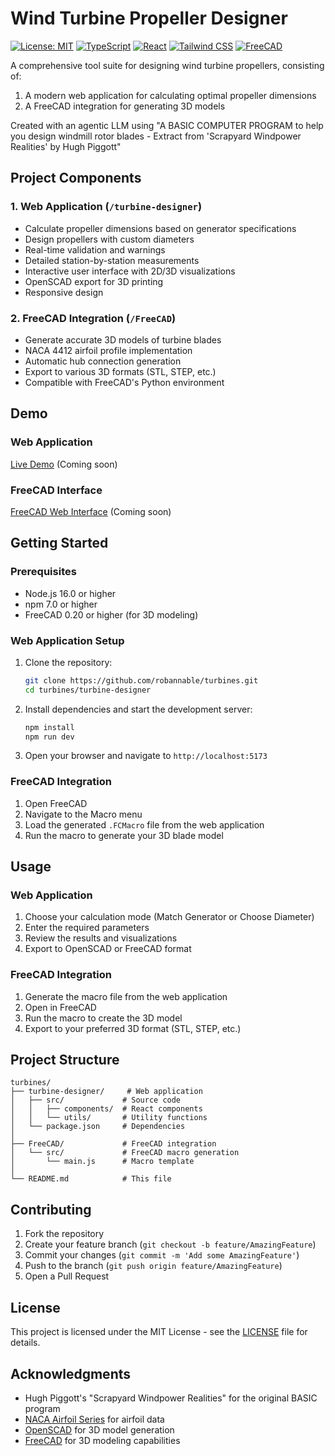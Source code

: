 # Wind Turbine Propeller Designer

[![License: MIT](https://img.shields.io/badge/License-MIT-blue.svg)](https://opensource.org/licenses/MIT)
[![TypeScript](https://img.shields.io/badge/TypeScript-5.2-blue)](https://www.typescriptlang.org/)
[![React](https://img.shields.io/badge/React-18.2-blue)](https://reactjs.org/)
[![Tailwind CSS](https://img.shields.io/badge/Tailwind-3.4-blue)](https://tailwindcss.com/)
[![FreeCAD](https://img.shields.io/badge/FreeCAD-0.20-orange)](https://www.freecadweb.org/)

A comprehensive tool suite for designing wind turbine propellers, consisting of:
1. A modern web application for calculating optimal propeller dimensions
2. A FreeCAD integration for generating 3D models

Created with an agentic LLM using "A BASIC COMPUTER PROGRAM to help you design windmill rotor blades - Extract from 'Scrapyard Windpower Realities' by Hugh Piggott"

## Project Components

### 1. Web Application (`/turbine-designer`)
- Calculate propeller dimensions based on generator specifications
- Design propellers with custom diameters
- Real-time validation and warnings
- Detailed station-by-station measurements
- Interactive user interface with 2D/3D visualizations
- OpenSCAD export for 3D printing
- Responsive design

### 2. FreeCAD Integration (`/FreeCAD`)
- Generate accurate 3D models of turbine blades
- NACA 4412 airfoil profile implementation
- Automatic hub connection generation
- Export to various 3D formats (STL, STEP, etc.)
- Compatible with FreeCAD's Python environment

## Demo

### Web Application
[Live Demo](https://robannable.github.io/turbines/) (Coming soon)

### FreeCAD Interface
[FreeCAD Web Interface](https://robannable.github.io/turbines/freecad/) (Coming soon)

## Getting Started

### Prerequisites

- Node.js 16.0 or higher
- npm 7.0 or higher
- FreeCAD 0.20 or higher (for 3D modeling)

### Web Application Setup

1. Clone the repository:
   ```bash
   git clone https://github.com/robannable/turbines.git
   cd turbines/turbine-designer
   ```

2. Install dependencies and start the development server:
   ```bash
   npm install
   npm run dev
   ```

3. Open your browser and navigate to `http://localhost:5173`

### FreeCAD Integration

1. Open FreeCAD
2. Navigate to the Macro menu
3. Load the generated `.FCMacro` file from the web application
4. Run the macro to generate your 3D blade model

## Usage

### Web Application
1. Choose your calculation mode (Match Generator or Choose Diameter)
2. Enter the required parameters
3. Review the results and visualizations
4. Export to OpenSCAD or FreeCAD format

### FreeCAD Integration
1. Generate the macro file from the web application
2. Open in FreeCAD
3. Run the macro to create the 3D model
4. Export to your preferred 3D format (STL, STEP, etc.)

## Project Structure

```
turbines/
├── turbine-designer/     # Web application
│   ├── src/             # Source code
│   │   ├── components/  # React components
│   │   └── utils/       # Utility functions
│   └── package.json     # Dependencies
│
├── FreeCAD/             # FreeCAD integration
│   └── src/             # FreeCAD macro generation
│       └── main.js      # Macro template
│
└── README.md            # This file
```

## Contributing

1. Fork the repository
2. Create your feature branch (`git checkout -b feature/AmazingFeature`)
3. Commit your changes (`git commit -m 'Add some AmazingFeature'`)
4. Push to the branch (`git push origin feature/AmazingFeature`)
5. Open a Pull Request

## License

This project is licensed under the MIT License - see the [LICENSE](LICENSE) file for details.

## Acknowledgments

- Hugh Piggott's "Scrapyard Windpower Realities" for the original BASIC program
- [NACA Airfoil Series](https://en.wikipedia.org/wiki/NACA_airfoil) for airfoil data
- [OpenSCAD](https://openscad.org/) for 3D model generation
- [FreeCAD](https://www.freecadweb.org/) for 3D modeling capabilities